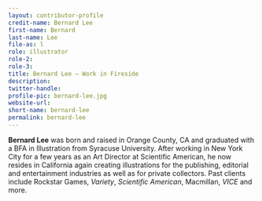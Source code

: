 ```yaml
---
layout: contributor-profile
credit-name: Bernard Lee
first-name: Bernard
last-name: Lee
file-as: l
role: illustrator
role-2:
role-3:
title: Bernard Lee — Work in Fireside
description:
twitter-handle:
profile-pic: bernard-lee.jpg
website-url:
short-name: bernard-lee
permalink: bernard-lee
---
```

**Bernard Lee** was born and raised in Orange County, CA and graduated with a BFA in Illustration from Syracuse University. After working in New York City for a few years as an Art Director at Scientific American, he now resides in California again creating illustrations for the publishing, editorial and entertainment industries as well as for private collectors. Past clients include Rockstar Games, _Variety_, _Scientific American_, Macmillan, _VICE_ and more.
